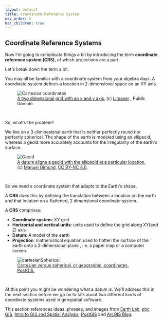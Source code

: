 ```yaml
---
layout: default
title: Coordinate Reference System
nav_order: 5
has_children: true
---
```


## Coordinate Reference Systems

Now I'm going to complicate things a bit by introducing the term **coordinate reference system (CRS),** of which projections are a part.

Let's break down the term a bit.

You may all be familiar with a coordinate system from your algebra days. A coordinate system defines a location in 2-dimensional space on an XY axis.


<figure>
  <img src="../images/555px-2D_Cartesian_Coordinates.svg.png" alt="Cartesian coordinates">
  <figcaption><a href="https://commons.wikimedia.org/wiki/File:2D_Cartesian_Coordinates.svg">A two dimensional grid with an x and y axis.</a> (c) <a href="https://commons.wikimedia.org/w/index.php?title=User:Limaner&action=edit&redlink=1">Limaner</a> , Public Domain.</figcaption>
</figure>

<p>&nbsp;</p>

So, what's the problem?

We live on a 3-diminesional earth that is neither perfectly round nor perfectly spherical. The shape of the earth is modeled using an ellipsoid, whereas a geoid more accurately accounts for the irregularity of the earth's surface.


<figure>
  <img src="../images/geoid.jpg"
  alt="Geoid">
  <figcaption><a href="https://mgimond.github.io/Spatial/chp09-0.html">A datum aligns a geoid with the ellipsoid at a particular location.</a> (c) <a href="https://mgimond.github.io/Spatial/index.html">Manuel Gimond,</a> <a href="https://creativecommons.org/licenses/by-nc/4.0/">CC BY-NC 4.0</a>.</figcaption>
</figure>

<p>&nbsp;</p>

So we need a coordinate system that adapts to the Earth's shape.

A **CRS** does this by defining the translation between a location on the earth and that location on a flattened, 2 dimensional coordinate system.

A **CRS** comprises:

- **Coordinate system**: XY grid
- **Horizontal and vertical units**: units used to define the grid along XY(and Z) axis
- **Datum**: A model of the earth
- **Projection**: mathematical equation used to flatten the surface of the earth onto a 2-dimensional plane , i.e. a paper map or a computer screen.


<figure>
  <img src="../images/cartSpherical.jpg"
  alt="cartesianSpherical">
  <figcaption><a href="https://postgis.net/workshops/postgis-intro/geography.html">Cartesian versus spherical, or geographic, coordinates.</a> <a href="https://postgis.net/">PostGIS.</a> </figcaption>
</figure>

<p>&nbsp;</p>

At this point you might be wondering what a datum is. We'll address this in the next section before we go on to talk about two different kinds of coordinate systems used in geospatial software.






This section references ideas, phrases, and images from [Earth Lab](https://www.earthdatascience.org/courses/use-data-open-source-python/intro-vector-data-python/spatial-data-vector-shapefiles/intro-to-coordinate-reference-systems-python/), [pbc GIS](http://pbcgis.com/projection_fundamentals/), [Intro to GIS and Spatial Analysis](https://mgimond.github.io/Spatial/chp09-0.html), [PostGIS](https://postgis.net/workshops/postgis-intro/geography.html) and [ArcGIS Blog](https://www.esri.com/arcgis-blog/products/arcgis-pro/mapping/coordinate-systems-difference/#spatial).

